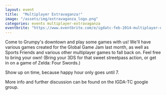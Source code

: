```yaml
---
layout: event
title:  "Multiplayer Extravaganza!"
image: "/assets/img/extravaganza_logo.png"
categories: events multiplayer-extravaganza
eventbrite: "https://www.eventbrite.com/e/igdatc-feb-2014-multiplayer-extravaganza-tickets-10659245089#"
---
```


Come to Grumpy's downtown and play some games with us! We'll have various games created for the Global Game Jam last month, as well as Sports Friends and various other multiplayer games to fall back on. Feel free to bring your own! (Bring your 3DS for that sweet streetpass action, or get in on a game of Zelda: Four Swords.)

Show up on time, because happy hour only goes until 7.

More info and further discussion can be found on the IGDA-TC google group.



